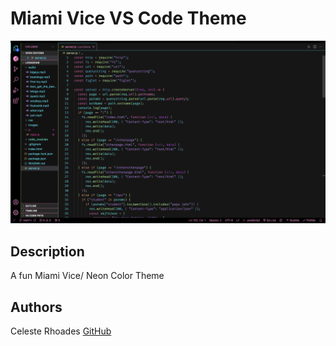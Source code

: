 # Miami Vice VS Code Theme

![image of code colors](/images/screenshot.png)

## Description

A fun Miami Vice/ Neon Color Theme

## Authors

Celeste Rhoades
[GitHub](https://github.com/Celeste-Rhoades/Miami-Vice-Color-Theme)
